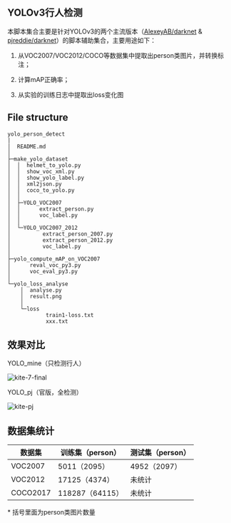## YOLOv3行人检测

本脚本集合主要是针对YOLOv3的两个主流版本（[AlexeyAB/darknet](https://github.com/AlexeyAB/darknet) & [pjreddie/darknet](https://github.com/pjreddie/darknet)）的脚本辅助集合，主要用途如下：

1. 从VOC2007/VOC2012/COCO等数据集中提取出person类图片，并转换标注；

2. 计算mAP正确率；

3. 从实验的训练日志中提取出loss变化图

## File structure

```
yolo_person_detect
|
│  README.md
│
├─make_yolo_dataset
│  │  helmet_to_yolo.py
│  │  show_voc_xml.py
│  │  show_yolo_label.py
│  │  xml2json.py
│  │  coco_to_yolo.py
│  │
│  ├─YOLO_VOC2007
│  │      extract_person.py
│  │      voc_label.py
│  │
│  └─YOLO_VOC2007_2012
│          extract_person_2007.py
│          extract_person_2012.py
│          voc_label.py
│
├─yolo_compute_mAP_on_VOC2007
│      reval_voc_py3.py
│      voc_eval_py3.py
│
└─yolo_loss_analyse
    │  analyse.py
    │  result.png
    │
    └─loss
            train1-loss.txt
            xxx.txt
```

## 效果对比



YOLO_mine（只检测行人）

![kite-7-final](https://github.com/pascal1129/yolo_person_detect/blob/master/results_show/kite-7-final.jpg)

YOLO_pj（官版，全检测）

![kite-pj](https://github.com/pascal1129/yolo_person_detect/blob/master/results_show/kite-pj.jpg)



## 数据集统计

数据集        | 训练集（person）| 测试集（person）
----------------| ---|---
VOC2007   | 5011（2095）  |4952（2097）
VOC2012   | 17125（4374）|未统计
COCO2017| 118287（64115）|未统计

\* 括号里面为person类图片数量

